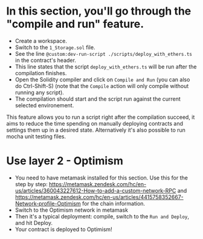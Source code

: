 # In this section, you'll go through the "compile and run" feature.

 - Create a workspace.
 - Switch to the `1_Storage.sol` file.
 - See the line `@custom:dev-run-script ./scripts/deploy_with_ethers.ts` in the contract's header.
 - This line states that the script `deploy_with_ethers.ts` will be run after the compilation finishes.
 - Open the Solidity compiler and click on `Compile and Run` (you can also do Ctrl-Shift-S) (note that the `Compile` action will only compile without running any script). 
 - The compilation should start and the script run against the current selected environement.


 This feature allows you to run a script right after the compilation succeed, it aims to reduce the time spending
 on manually deploying contracts and settings them up in a desired state. Alternatively it's also possible to run mocha unit testing files.

 # Use layer 2 - Optimism

 - You need to have metamask installed for this section. Use this for the step by step: https://metamask.zendesk.com/hc/en-us/articles/360043227612-How-to-add-a-custom-network-RPC and https://metamask.zendesk.com/hc/en-us/articles/4415758352667-Network-profile-Optimism for the chain information.
 - Switch to the Optimism network in metamask
 - Then it's a typical deployment: compile, switch to the `Run and Deploy`, and hit Deploy.
 - Your contract is deployed to Optimism!
 
